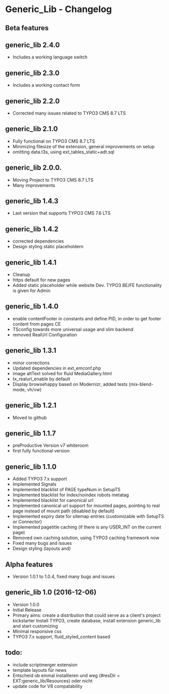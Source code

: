 # Generic_Lib - Changelog


## Beta features

## generic_lib 2.4.0

- Includes a working language switch

## generic_lib 2.3.0

- Includes a working contact form

## generic_lib 2.2.0

- Corrected many issues related to TYPO3 CMS 8.7 LTS

## generic_lib 2.1.0

- Fully functional on TYPO3 CMS 8.7 LTS
- Minimizing filesize of the extension, general improvements on setup
- omitting data.t3s, using ext_tables_static+adt.sql

## generic_lib 2.0.0.

- Moving Project to TYPO3 CMS 8.7 LTS
- Many improvements

## generic_lib 1.4.3

- Last version that supports TYPO3 CMS 7.6 LTS

## generic_lib 1.4.2

- corrected dependencies
- Design styling static placeholdern

## generic_lib 1.4.1

- Cleanup
- https default for new pages
- Added static placeholder while website Dev. TYPO3 BE/FE functionality is given for Admin


## generic_lib 1.4.0

- enable contentFooter in constants and define PID, in order to get footer content from pages CE
- TSconfig towards more universal usage and slim backend
- removed RealUrl Configuration


## generic_lib 1.3.1

- minor corrections
- Updated dependencies in ext_emconf.php
- image altText solved for fluid MediaGallery.html
- tx_realurl_enable by default
- Display browsehappy based on Modernizr, added tests (mix-blend-mode, vh/vw)


## generic_lib 1.2.1

- Moved to github


## generic_lib 1.1.7

- preProductive Version v7 whiteroom
- first fully functional version


## generic_lib 1.1.0

- Added TYPO3 7.x support
- Implemented Signals
- Implemented blacklist of PAGE typeNum in SetupTS
- Implemented blacklist for index/noindex robots metatag
- Implemented blacklist for canonical url
- Implemented canonical url support for mounted pages, pointing to real page instead of mount path (disabled by default)
- Implemented expiry date for sitemap entries (customizable with SetupTS or Connector)
- Implemented pagetitle caching (if there is any USER_INT on the current page)
- Removed own caching solution, using TYPO3 caching framework now
- Fixed many bugs and issues
- Design styling (layouts and)


## Alpha features

- 	Version 1.0.1 to 1.0.4, fixed many bugs and issues


## generic_lib 1.0 (2016-12-06)

- 	Version 1.0.0
- 	Initial Release
- 	Primary aims: create a distribution that could serve as a client's project kickstarter
	Install TYPO3, create database, install extension generic_lib and start customizing
- 	Minimal responsive css
- 	TYPO3 7.x support, fluid_styled_content based



## todo:
-   include scriptmerger extension
-	template layouts für news
-	Entscheid ob einmal installieren und weg (#resDir = EXT:generic_lib/Resources) oder nicht
- 	update code for V8 compatability

